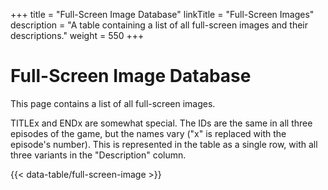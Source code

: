 +++
title = "Full-Screen Image Database"
linkTitle = "Full-Screen Images"
description = "A table containing a list of all full-screen images and their descriptions."
weight = 550
+++

# Full-Screen Image Database

This page contains a list of all full-screen images.

TITLEx and ENDx are somewhat special. The IDs are the same in all three episodes of the game, but the names vary ("x" is replaced with the episode's number). This is represented in the table as a single row, with all three variants in the "Description" column.

{{< data-table/full-screen-image >}}
